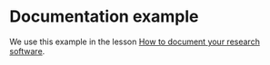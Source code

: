 # Documentation example

We use this example in the lesson
[How to document your research software](https://coderefinery.github.io/documentation/).


